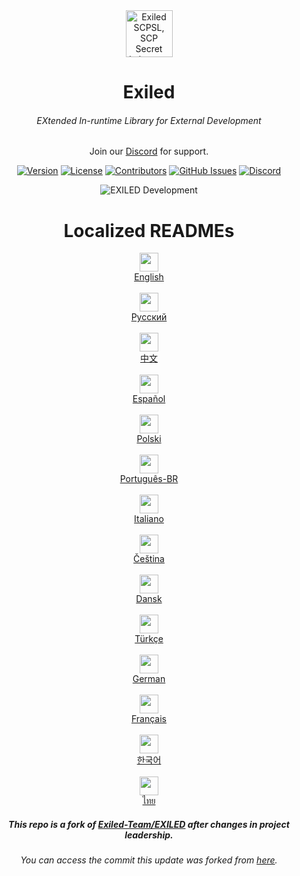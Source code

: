 <div align="center"><img src="https://github.com/user-attachments/assets/5ea95992-2aeb-47c3-bd29-c966285276e0" height=75 alt="Exiled SCPSL, SCP Secret Laboratory Exiled, Exiled SCP: Secret Laboratory, Modding Framework, Mods, Exiled Mod SCPSL"/></div>
<h1 align="center">Exiled</h1>
<h6 align="center">EXtended In-runtime Library for External Development</h6>
<div align="center">
    Join our
    <a href="https://discord.gg/PyUkWTg">Discord</a>
    for support.
  <p></p>
</div> 

<div align="center">

[![Version](https://img.shields.io/github/v/release/Exiled-Official/EXILED?sort=semver&style=flat-square&color=8DBBE9&label=Version)]()
[![License](https://img.shields.io/badge/License-CC%20BY%E2%80%93SA%203.0-df967f?style=flat-square)]()
[![Contributors](https://img.shields.io/github/contributors-anon/Exiled-Official/EXILED?color=90E59A&style=flat-square&label=Contributors)]()
[![GitHub Issues](https://img.shields.io/github/issues/Exiled-Official/EXILED.svg?style=flat-square&label=Issues&color=d77982)](https://github.com/Exiled-Official/EXILED/issues)
[![Discord](https://img.shields.io/discord/656673194693885975?color=738adb&label=Discord&logo=discord&logoColor=white&style=flat-square)](https://discord.gg/PyUkWTg)

</div>

<p align="center">
  <img alt="EXILED Development" src="https://repobeats.axiom.co/api/embed/28884ad6594de5dc7a7153c63389ec2759aeeb7d.svg">
</p>

<h1 align="center">
Localized READMEs
</h1>

<div align="center">
  <div>
    <img src="https://flagsapi.com/US/flat/64.png" height=30>
    <br>
    <a href="https://github.com/ExMod-Team/EXILED/blob/master/.github/documentation/README.md">English</a>
  </div>
  <br>
  <div>
    <img src="https://flagsapi.com/RU/flat/64.png" height=30>
    <br>
    <a href="https://github.com/ExMod-Team/EXILED/blob/master/.github/documentation/localization/README-Русский.md">Русский</a>
  </div>
  <br>
  <div>
    <img src="https://flagsapi.com/CN/flat/64.png" height=30>
    <br>
    <a href="https://github.com/ExMod-Team/EXILED/blob/master/.github/documentation/localization/README-中文.md">中文</a>
  </div>
  <br>
  <div>
    <img src="https://flagsapi.com/ES/flat/64.png" height=30>
    <br>
    <a href="https://github.com/ExMod-Team/EXILED/blob/master/.github/documentation/localization/README-ES.md">Español</a>
  </div>
  <br>
  <div>
    <img src="https://flagsapi.com/PL/flat/64.png" height=30>
    <br>
    <a href="https://github.com/ExMod-Team/EXILED/blob/master/.github/documentation/localization/README-PL.md">Polski</a>
  </div>
  <br>
  <div>
    <img src="https://flagsapi.com/BR/flat/64.png" height=30>
    <br>
    <a href="https://github.com/ExMod-Team/EXILED/blob/master/.github/documentation/localization/README-BR.md">Português-BR</a>
  </div>
  <br>
  <div>
    <img src="https://flagsapi.com/IT/flat/64.png" height=30>
    <br>
    <a href="https://github.com/ExMod-Team/EXILED/blob/master/.github/documentation/localization/README-IT.md">Italiano</a>
  </div>
  <br>
  <div>
    <img src="https://flagsapi.com/CZ/flat/64.png" height=30>
    <br>
    <a href="https://github.com/ExMod-Team/EXILED/blob/master/.github/documentation/localization/README-CS.md">Čeština</a>
  </div>
  <br>
  <div>
    <img src="https://flagsapi.com/DK/flat/64.png" height=30>
    <br>
    <a href="https://github.com/ExMod-Team/EXILED/blob/master/.github/documentation/localization/README-DK.md">Dansk</a>
  </div>
  <br>
  <div>
    <img src="https://flagsapi.com/TR/flat/64.png" height=30>
    <br>
    <a href="https://github.com/ExMod-Team/EXILED/blob/master/.github/documentation/localization/README-TR.md">Türkçe</a>
  </div>
  <br>
  <div>
    <img src="https://flagsapi.com/DE/flat/64.png" height=30>
    <br>
    <a href="https://github.com/ExMod-Team/EXILED/blob/master/.github/documentation/localization/README-DE.md">German</a>
  </div>
  <br>
  <div>
    <img src="https://flagsapi.com/FR/flat/64.png" height=30>
    <br>
    <a href="https://github.com/ExMod-Team/EXILED/blob/master/.github/documentation/localization/README-FR.md">Français</a>
  </div>
  <br>
  <div>
    <img src="https://flagsapi.com/KR/flat/64.png" height=30>
    <br>
    <a href="https://github.com/ExMod-Team/EXILED/blob/master/.github/documentation/localization/README-KR.md">한국어</a>
  </div>
  <br>
  <div>
    <img src="https://flagsapi.com/TH/flat/64.png" height=30>
    <br>
    <a href="https://github.com/ExMod-Team/EXILED/blob/master/.github/documentation/localization/README-ไทย.md">ไทย</a>
  </div>
</div>

<h5 align="center">This repo is a fork of <a href="https://github.com/Exiled-Team/EXILED">Exiled-Team/EXILED</a> after changes in project leadership.</h5>
<h6 align="center">You can access the commit this update was forked from <a href="https://github.com/Exiled-Team/EXILED/tree/8b03fe7d9d2fe7ebffd5e6d1d038fc3881cdeb70">here</a>.</h6>
